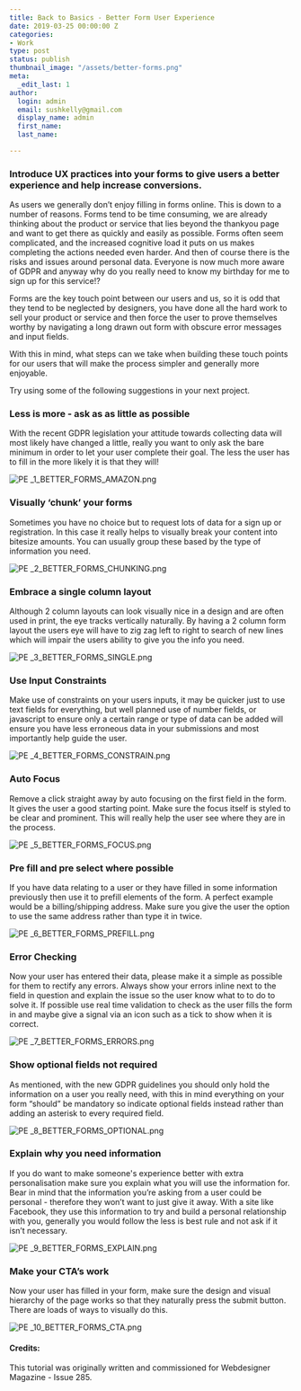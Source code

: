 ```yaml
---
title: Back to Basics - Better Form User Experience
date: 2019-03-25 00:00:00 Z
categories:
- Work
type: post
status: publish
thumbnail_image: "/assets/better-forms.png"
meta:
  _edit_last: 1
author:
  login: admin
  email: sushkelly@gmail.com
  display_name: admin
  first_name: 
  last_name: 

---
```


### Introduce UX practices into your forms to give users a better experience and help increase conversions.

As users we generally don’t enjoy filling in forms online. This is down to a number of reasons. Forms tend to be time consuming, we are already thinking about the product or service that lies beyond the thankyou page and want to get there as quickly and easily as possible. Forms often seem complicated, and the increased cognitive load it puts on us makes completing the actions needed even harder. And then of course there is the risks and issues around personal data. Everyone is now much more aware of GDPR and anyway why do you really need to know my birthday for me to sign up for this service!?  

Forms are the key touch point between our users and us, so it is odd that they tend to be neglected by designers, you have done all the hard work to sell your product or service and then force the user to prove themselves worthy by navigating a long drawn out form with obscure error messages and input fields. 

With this in mind, what steps can we take when building these touch points for our users that will make the process simpler and generally more enjoyable. 

<!--more-->

Try using some of the following suggestions in your next project.

### Less is more - ask as as little as possible

With the recent GDPR legislation your attitude towards collecting data will most likely have changed a little, really you want to only ask the bare minimum in order to let your user complete their goal. The less the user has to fill in the more likely it is that they will! 

![PE _1_BETTER_FORMS_AMAZON.png](/uploads/PE%20_1_BETTER_FORMS_AMAZON.png)


### Visually ‘chunk’ your forms

Sometimes you have no choice but to request lots of data for a sign up or registration. In this case it really helps to visually break your content into bitesize amounts. You can usually group these based by the type of information you need. 

![PE _2_BETTER_FORMS_CHUNKING.png](/uploads/PE%20_2_BETTER_FORMS_CHUNKING.png)


### Embrace a single column layout

Although 2 column layouts can look visually nice in a design and are often used in print, the eye tracks vertically naturally. By having a 2 column form layout the users eye will have to zig zag left to right to search of new lines which will impair the users ability to give you the info you need. 

![PE _3_BETTER_FORMS_SINGLE.png](/uploads/PE%20_3_BETTER_FORMS_SINGLE.png)

### Use Input Constraints

Make use of constraints on your users inputs, it may be quicker just to use text fields for everything, but well planned use of number fields, or javascript to ensure only a certain range or type of data can be added will ensure you have less erroneous data in your submissions and most importantly help guide the user. 

![PE _4_BETTER_FORMS_CONSTRAIN.png](/uploads/PE%20_4_BETTER_FORMS_CONSTRAIN.png)

### Auto Focus

Remove a click straight away by auto focusing on the first field in the form. It gives the user a good starting point. Make sure the focus itself is styled to be clear and prominent. This will really help the user see where they are in the process.

![PE _5_BETTER_FORMS_FOCUS.png](/uploads/PE%20_5_BETTER_FORMS_FOCUS.png)

### Pre fill and pre select where possible

If you have data relating to a user or they have filled in some information previously then use it to prefill elements of the form. A perfect example would be a billing/shipping address. Make sure you give the user the option to use the same address rather than type it in twice.

![PE _6_BETTER_FORMS_PREFILL.png](/uploads/PE%20_6_BETTER_FORMS_PREFILL.png)

### Error Checking

Now your user has entered their data, please make it a simple as possible for them to rectify any errors. Always show your errors inline next to the field in question and explain the issue so the user know what to to do to solve it. If possible use real time validation to check as the user fills the form in and maybe give a signal via an icon such as a tick to show when it is correct.

![PE _7_BETTER_FORMS_ERRORS.png](/uploads/PE%20_7_BETTER_FORMS_ERRORS.png)

### Show optional fields not required

As mentioned, with the new GDPR guidelines you should only hold the information on a user you really need, with this in mind everything on your form “should” be mandatory so indicate optional fields instead rather than adding an asterisk to every required field.

![PE _8_BETTER_FORMS_OPTIONAL.png](/uploads/PE%20_8_BETTER_FORMS_OPTIONAL.png)

### Explain why you need information

If you do want to make someone's experience better with extra personalisation make sure you explain what you will use the information for. Bear in mind that the information you’re asking from a user could be personal - therefore they won’t want to just give it away. With a site like Facebook, they use this information to try and build a personal relationship with you, generally you would follow the less is best rule and not ask if it isn’t necessary.

![PE _9_BETTER_FORMS_EXPLAIN.png](/uploads/PE%20_9_BETTER_FORMS_EXPLAIN.png)

### Make your CTA’s work

Now your user has filled in your form, make sure the design and visual hierarchy of the page works so that they naturally press the submit button. There are loads of ways to visually do this.

![PE _10_BETTER_FORMS_CTA.png](/uploads/PE%20_10_BETTER_FORMS_CTA.png)


#### Credits:

This tutorial was originally written and commissioned for Webdesigner Magazine - Issue 285. 